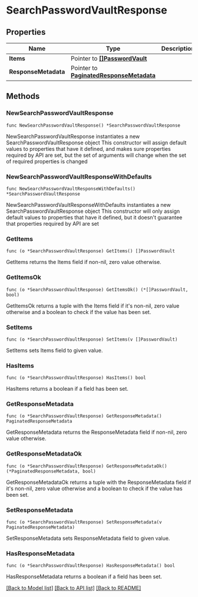 # SearchPasswordVaultResponse

## Properties

Name | Type | Description | Notes
------------ | ------------- | ------------- | -------------
**Items** | Pointer to [**[]PasswordVault**](PasswordVault.md) |  | [optional] 
**ResponseMetadata** | Pointer to [**PaginatedResponseMetadata**](PaginatedResponseMetadata.md) |  | [optional] 

## Methods

### NewSearchPasswordVaultResponse

`func NewSearchPasswordVaultResponse() *SearchPasswordVaultResponse`

NewSearchPasswordVaultResponse instantiates a new SearchPasswordVaultResponse object
This constructor will assign default values to properties that have it defined,
and makes sure properties required by API are set, but the set of arguments
will change when the set of required properties is changed

### NewSearchPasswordVaultResponseWithDefaults

`func NewSearchPasswordVaultResponseWithDefaults() *SearchPasswordVaultResponse`

NewSearchPasswordVaultResponseWithDefaults instantiates a new SearchPasswordVaultResponse object
This constructor will only assign default values to properties that have it defined,
but it doesn't guarantee that properties required by API are set

### GetItems

`func (o *SearchPasswordVaultResponse) GetItems() []PasswordVault`

GetItems returns the Items field if non-nil, zero value otherwise.

### GetItemsOk

`func (o *SearchPasswordVaultResponse) GetItemsOk() (*[]PasswordVault, bool)`

GetItemsOk returns a tuple with the Items field if it's non-nil, zero value otherwise
and a boolean to check if the value has been set.

### SetItems

`func (o *SearchPasswordVaultResponse) SetItems(v []PasswordVault)`

SetItems sets Items field to given value.

### HasItems

`func (o *SearchPasswordVaultResponse) HasItems() bool`

HasItems returns a boolean if a field has been set.

### GetResponseMetadata

`func (o *SearchPasswordVaultResponse) GetResponseMetadata() PaginatedResponseMetadata`

GetResponseMetadata returns the ResponseMetadata field if non-nil, zero value otherwise.

### GetResponseMetadataOk

`func (o *SearchPasswordVaultResponse) GetResponseMetadataOk() (*PaginatedResponseMetadata, bool)`

GetResponseMetadataOk returns a tuple with the ResponseMetadata field if it's non-nil, zero value otherwise
and a boolean to check if the value has been set.

### SetResponseMetadata

`func (o *SearchPasswordVaultResponse) SetResponseMetadata(v PaginatedResponseMetadata)`

SetResponseMetadata sets ResponseMetadata field to given value.

### HasResponseMetadata

`func (o *SearchPasswordVaultResponse) HasResponseMetadata() bool`

HasResponseMetadata returns a boolean if a field has been set.


[[Back to Model list]](../README.md#documentation-for-models) [[Back to API list]](../README.md#documentation-for-api-endpoints) [[Back to README]](../README.md)


